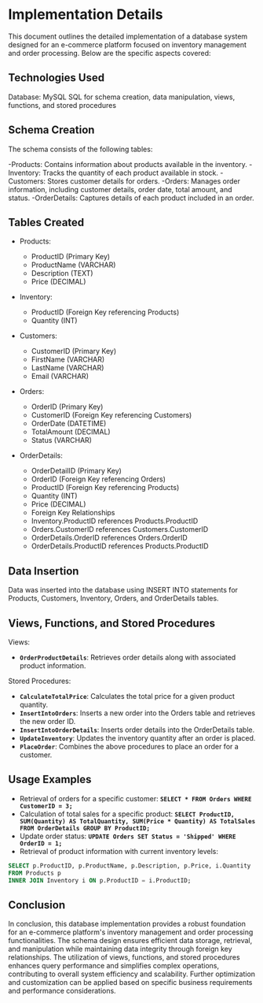 # Implementation Details
This document outlines the detailed implementation of a database system designed for an e-commerce platform focused on inventory management and order processing. Below are the specific 
aspects covered:

## Technologies Used
Database: MySQL
SQL for schema creation, data manipulation, views, functions, and stored procedures

## Schema Creation
The schema consists of the following tables:

-Products: Contains information about products available in the inventory.
-Inventory: Tracks the quantity of each product available in stock.
-Customers: Stores customer details for orders.
-Orders: Manages order information, including customer details, order date, total amount, and status.
-OrderDetails: Captures details of each product included in an order.

## Tables Created
- Products:
    - ProductID (Primary Key)
    - ProductName (VARCHAR)
    - Description (TEXT)
    - Price (DECIMAL)
- Inventory:
    - ProductID (Foreign Key referencing Products)
    - Quantity (INT)
- Customers:
    - CustomerID (Primary Key)
    - FirstName (VARCHAR)
    - LastName (VARCHAR)
    - Email (VARCHAR)

- Orders:
    - OrderID (Primary Key)
    - CustomerID (Foreign Key referencing Customers)
    - OrderDate (DATETIME)
    - TotalAmount (DECIMAL)
    - Status (VARCHAR)

- OrderDetails:
    - OrderDetailID (Primary Key)
    - OrderID (Foreign Key referencing Orders)
    - ProductID (Foreign Key referencing Products)
    - Quantity (INT)
    - Price (DECIMAL)
    - Foreign Key Relationships
    - Inventory.ProductID references Products.ProductID
    - Orders.CustomerID references Customers.CustomerID
    - OrderDetails.OrderID references Orders.OrderID
    - OrderDetails.ProductID references Products.ProductID

## Data Insertion
Data was inserted into the database using INSERT INTO statements for Products, Customers, Inventory, Orders, and OrderDetails tables.

## Views, Functions, and Stored Procedures
Views:
- **`OrderProductDetails`**: Retrieves order details along with associated product information.

Stored Procedures:
- **`CalculateTotalPrice`**: Calculates the total price for a given product quantity.
- **`InsertIntoOrders`**: Inserts a new order into the Orders table and retrieves the new order ID.
- **`InsertIntoOrderDetails`**: Inserts order details into the OrderDetails table.
- **`UpdateInventory`**: Updates the inventory quantity after an order is placed.
- **`PlaceOrder`**: Combines the above procedures to place an order for a customer.

## Usage Examples
- Retrieval of orders for a specific customer: **`SELECT * FROM Orders WHERE CustomerID = 3;`**
- Calculation of total sales for a specific product: **`SELECT ProductID, SUM(Quantity) AS TotalQuantity, SUM(Price * Quantity) AS TotalSales FROM OrderDetails GROUP BY ProductID;`**
- Update order status: **`UPDATE Orders SET Status = 'Shipped' WHERE OrderID = 1;`**
- Retrieval of product information with current inventory levels:
```sql
SELECT p.ProductID, p.ProductName, p.Description, p.Price, i.Quantity
FROM Products p
INNER JOIN Inventory i ON p.ProductID = i.ProductID;
```
## Conclusion
In conclusion, this database implementation provides a robust foundation for an e-commerce platform's inventory management and order processing functionalities. The schema design
ensures efficient data storage, retrieval, and manipulation while maintaining data integrity through foreign key relationships. The utilization of views, functions, and stored procedures
enhances query performance and simplifies complex operations, contributing to overall system efficiency and scalability. Further optimization and customization can be applied based on
specific business requirements and performance considerations.
